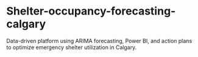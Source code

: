 # Shelter-occupancy-forecasting-calgary
Data-driven platform using ARIMA forecasting, Power BI, and action plans to optimize emergency shelter utilization in Calgary.
